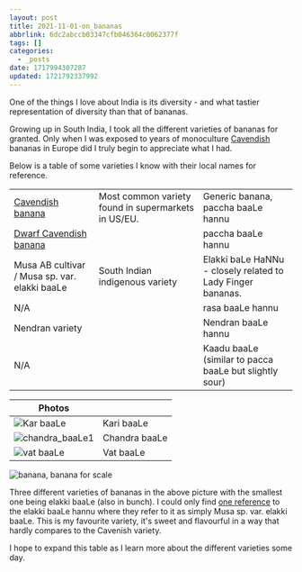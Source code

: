 ```yaml
---
layout: post
title: 2021-11-01-on_bananas
abbrlink: 6dc2abccb03347cfb046364c0062377f
tags: []
categories:
  - _posts
date: 1717994307287
updated: 1721792337992
---
```


One of the things I love about India is its diversity - and what tastier representation of diversity than that of bananas.

Growing up in South India, I took all the different varieties of bananas for granted. Only when I was exposed to years of monoculture [Cavendish](https://en.wikipedia.org/wiki/Cavendish_banana) bananas in Europe did I truly begin to appreciate what I had.

Below is a table of some varieties I know with their local names for reference.

|                                                                                |                                                     |                                                             |
| ------------------------------------------------------------------------------ | --------------------------------------------------- | ----------------------------------------------------------- |
| [Cavendish banana](https://en.wikipedia.org/wiki/Cavendish_banana)             | Most common variety found in supermarkets in US/EU. | Generic banana, paccha baaLe hannu                          |
| [Dwarf Cavendish banana](https://en.wikipedia.org/wiki/Dwarf_Cavendish_banana) |                                                     | paccha baaLe hannu                                          |
| Musa AB cultivar / Musa sp. var. elakki baaLe                                  | South Indian indigenous variety                     | Elakki baLe HaNNu - closely related to Lady Finger bananas. |
| N/A                                                                            |                                                     | rasa baaLe hannu                                            |
| Nendran variety                                                                |                                                     | Nendran baaLe hannu                                         |
| N/A                                                                            |                                                     | Kaadu baaLe (similar to pacca baaLe but slightly sour)      |

| Photos                                                           |               |
| ---------------------------------------------------------------- | ------------- |
| ![Kar baaLe](https://i.ibb.co/MSt4zN8/kar-baa-Le.jpg)            | Kari baaLe    |
| ![chandra\_baaLe1](https://i.ibb.co/pZhmndM/chandra-baa-Le1.jpg) | Chandra baaLe |
| ![vat baaLe](https://i.ibb.co/WznMZmx/vat-baa-Le.jpg)            | Vat baaLe     |

![banana, banana for scale](https://i.ibb.co/ggJcZBd/bananas.jpg)

Three different varieties of bananas in the above picture with the smallest one being elakki baaLe (also in bunch). I could only find [one reference](https://pubmed.ncbi.nlm.nih.gov/21476022/) to the elakki baaLe hannu where they refer to it as simply Musa sp. var. elakki baaLe. This is my favourite variety, it's sweet and flavourful in a way that hardly compares to the Cavenish variety.

I hope to expand this table as I learn more about the different varieties some day.
